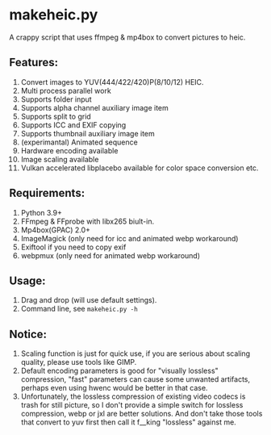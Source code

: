 # makeheic.py
A crappy script that uses ffmpeg &amp; mp4box to convert pictures to heic.

## Features:
1. Convert images to YUV(444/422/420)P(8/10/12) HEIC.
2. Multi process parallel work
3. Supports folder input
4. Supports alpha channel auxiliary image item
5. Supports split to grid
6. Supports ICC and EXIF copying
7. Supports thumbnail auxiliary image item
8. (experimantal) Animated sequence
9. Hardware encoding available
10. Image scaling available
11. Vulkan accelerated libplacebo available for color space conversion etc.

## Requirements:
1. Python 3.9+
2. FFmpeg & FFprobe with libx265 biult-in.
3. Mp4box(GPAC) 2.0+
4. ImageMagick (only need for icc and animated webp workaround)
5. Exiftool if you need to copy exif
6. webpmux (only need for animated webp workaround)

## Usage:
1. Drag and drop (will use default settings).
2. Command line, see `makeheic.py -h`

## Notice:
1. Scaling function is just for quick use, if you are serious about scaling quality, please use tools like GIMP.
2. Default encoding parameters is good for "visually lossless" compression, "fast" parameters can cause some unwanted artifacts, perhaps even using hwenc would be better in that case.
3. Unfortunately, the lossless compression of existing video codecs is trash for still picture, so I don't provide a simple switch for lossless compression, webp or jxl are better solutions. And don't take those tools that convert to yuv first then call it f__king "lossless" against me.

